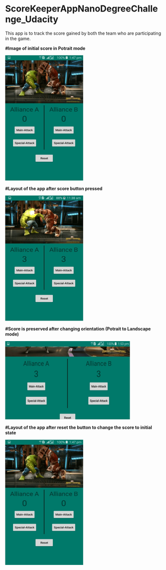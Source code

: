 # ScoreKeeperAppNanoDegreeChallenge_Udacity
This app is to track the score gained by both the team who are participating in the game.

**#Image of initial score in Potrait mode**


<img src="app/src/main/res/drawable/scorereset.jpg" width="250" height="400">


**#Layout of the app after score button pressed**


<img src="app/src/main/res/drawable/screenlayout.jpg" width="250" height="400">


**#Score is preserved after changing orientation (Potrait to Landscape mode)**


<img src="app/src/main/res/drawable/afterrotatingscreen.jpg" width="400" height="250">


**#Layout of the app after reset the button to change the score to initial state**


<img src="app/src/main/res/drawable/scorereset.jpg" width="250" height="400">
